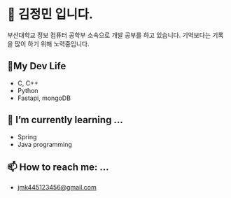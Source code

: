 # 👋 김정민 입니다.
부산대학교 정보 컴퓨터 공학부 소속으로 개발 공부를 하고 있습니다.
기억보다는 기록을 많이 하기 위해 노력중입니다.

## 👯My Dev Life
- C, C++
- Python
- Fastapi, mongoDB
## 🌱 I’m currently learning ...
- Spring
- Java programming
## 📫 How to reach me: ...
- jmk445123456@gmail.com

  
<!--
**jmk445/jmk445** is a ✨ _special_ ✨ repository because its `README.md` (this file) appears on your GitHub profile.

Here are some ideas to get you started:

- 🔭 I’m currently working on ...

- 👯 I’m looking to collaborate on ...
- 🤔 I’m looking for help with ...
- 💬 Ask me about ...
- 📫 How to reach me: ...
- 😄 Pronouns: ...
- ⚡ Fun fact: ...
-->
